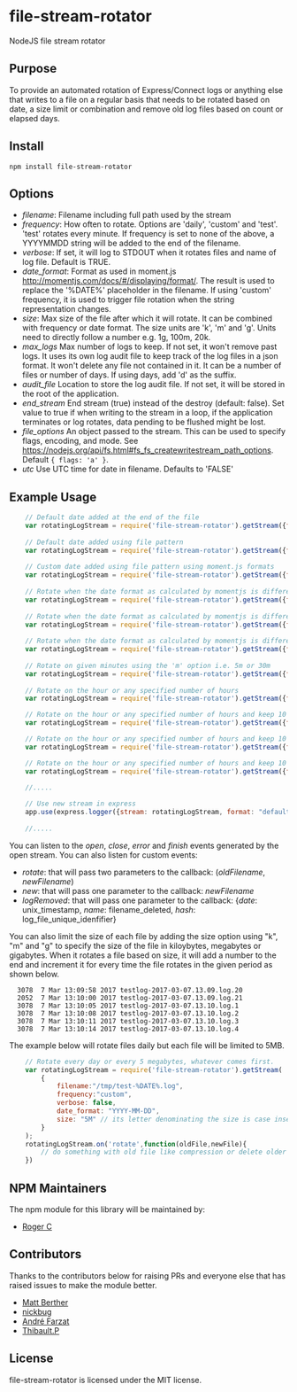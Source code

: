 
file-stream-rotator
===================

NodeJS file stream rotator

## Purpose

To provide an automated rotation of Express/Connect logs or anything else that writes to a file on a regular basis that needs to be rotated based on date, a size limit or combination and remove old log files based on count or elapsed days. 

## Install

```
npm install file-stream-rotator
```

## Options

 - *filename*:       Filename including full path used by the stream
 - *frequency*:      How often to rotate. Options are 'daily', 'custom' and 'test'. 'test' rotates every minute.
                     If frequency is set to none of the above, a YYYYMMDD string will be added to the end of the filename.
 - *verbose*:        If set, it will log to STDOUT when it rotates files and name of log file. Default is TRUE.
 - *date_format*:    Format as used in moment.js http://momentjs.com/docs/#/displaying/format/. The result is used to replace
                     the '%DATE%' placeholder in the filename.
                     If using 'custom' frequency, it is used to trigger file rotation when the string representation changes.
 - *size*:           Max size of the file after which it will rotate. It can be combined with frequency or date format.
                     The size units are 'k', 'm' and 'g'. Units need to directly follow a number e.g. 1g, 100m, 20k.
 - *max_logs*        Max number of logs to keep. If not set, it won't remove past logs. It uses its own log audit file
                     to keep track of the log files in a json format. It won't delete any file not contained in it.
                     It can be a number of files or number of days. If using days, add 'd' as the suffix.
 - *audit_file*      Location to store the log audit file. If not set, it will be stored in the root of the application.
 - *end_stream*      End stream (true) instead of the destroy (default: false). Set value to true if when writing to the
                     stream in a loop, if the application terminates or log rotates, data pending to be flushed might be lost.       
 - *file_options*    An object passed to the stream. This can be used to specify flags, encoding, and mode.
                     See https://nodejs.org/api/fs.html#fs_fs_createwritestream_path_options. Default `{ flags: 'a' }`.             
 - *utc*             Use UTC time for date in filename. Defaults to 'FALSE'

## Example Usage
```javascript
    // Default date added at the end of the file
    var rotatingLogStream = require('file-stream-rotator').getStream({filename:"/tmp/test.log", frequency:"daily", verbose: false});
 
    // Default date added using file pattern
    var rotatingLogStream = require('file-stream-rotator').getStream({filename:"/tmp/test-%DATE%.log", frequency:"daily", verbose: false});
 
    // Custom date added using file pattern using moment.js formats
    var rotatingLogStream = require('file-stream-rotator').getStream({filename:"/tmp/test-%DATE%.log", frequency:"daily", verbose: false, date_format: "YYYY-MM-DD"});
 
    // Rotate when the date format as calculated by momentjs is different (e.g monthly)
    var rotatingLogStream = require('file-stream-rotator').getStream({filename:"/tmp/test-%DATE%.log", frequency:"custom", verbose: false, date_format: "YYYY-MM"});
 
    // Rotate when the date format as calculated by momentjs is different (e.g weekly)
    var rotatingLogStream = require('file-stream-rotator').getStream({filename:"/tmp/test-%DATE%.log", frequency:"custom", verbose: false, date_format: "YYYY-ww"});
 
    // Rotate when the date format as calculated by momentjs is different (e.g AM/PM)
    var rotatingLogStream = require('file-stream-rotator').getStream({filename:"/tmp/test-%DATE%.log", frequency:"custom", verbose: false, date_format: "YYYY-MM-DD-A"});
 
    // Rotate on given minutes using the 'm' option i.e. 5m or 30m
    var rotatingLogStream = require('file-stream-rotator').getStream({filename:"/tmp/test.log", frequency:"5m", verbose: false});
     
    // Rotate on the hour or any specified number of hours
    var rotatingLogStream = require('file-stream-rotator').getStream({filename:"/tmp/test.log", frequency:"1h", verbose: false});

    // Rotate on the hour or any specified number of hours and keep 10 files
    var rotatingLogStream = require('file-stream-rotator').getStream({filename:"/tmp/test.log", frequency:"1h", verbose: false, max_logs: 10});

    // Rotate on the hour or any specified number of hours and keep 10 days
    var rotatingLogStream = require('file-stream-rotator').getStream({filename:"/tmp/test.log", frequency:"1h", verbose: false, max_logs: "10d"});

    // Rotate on the hour or any specified number of hours and keep 10 days and store the audit file in /tmp/log-audit.json
    var rotatingLogStream = require('file-stream-rotator').getStream({filename:"/tmp/test.log", frequency:"1h", verbose: false, max_logs: "10d", audit_file: "/tmp/log-audit.json"});

    //.....    
    
    // Use new stream in express
    app.use(express.logger({stream: rotatingLogStream, format: "default"}));
    
    //.....

```
    
You can listen to the *open*, *close*, *error* and *finish* events generated by the open stream. You can also listen for custom events:

  * *rotate*: that will pass two parameters to the callback: (*oldFilename*, *newFilename*)
  * *new*: that will pass one parameter to the callback: *newFilename*
  * *logRemoved*: that will pass one parameter to the callback: {*date*: unix_timestamp, *name*: filename_deleted, *hash*: log_file_unique_idenfifier} 
  
You can also limit the size of each file by adding the size option using "k", "m" and "g" to specify the size of the file in kiloybytes, megabytes or gigabytes. When it rotates a file based on size, it will add a number to the end and increment it for every time the file rotates in the given period as shown below.
  
```
  3078  7 Mar 13:09:58 2017 testlog-2017-03-07.13.09.log.20
  2052  7 Mar 13:10:00 2017 testlog-2017-03-07.13.09.log.21
  3078  7 Mar 13:10:05 2017 testlog-2017-03-07.13.10.log.1
  3078  7 Mar 13:10:08 2017 testlog-2017-03-07.13.10.log.2
  3078  7 Mar 13:10:11 2017 testlog-2017-03-07.13.10.log.3
  3078  7 Mar 13:10:14 2017 testlog-2017-03-07.13.10.log.4
```  

  The example below will rotate files daily but each file will be limited to 5MB.
  
```javascript
    // Rotate every day or every 5 megabytes, whatever comes first.
    var rotatingLogStream = require('file-stream-rotator').getStream(
        {
            filename:"/tmp/test-%DATE%.log", 
            frequency:"custom", 
            verbose: false, 
            date_format: "YYYY-MM-DD",
            size: "5M" // its letter denominating the size is case insensitive
        }
    );
    rotatingLogStream.on('rotate',function(oldFile,newFile){
        // do something with old file like compression or delete older than X days.
    })
```

## NPM Maintainers

The npm module for this library will be maintained by:

* [Roger C](http://github.com/rogerc)

## Contributors

Thanks to the contributors below for raising PRs and everyone else that has raised issues to make the module better.

* [Matt Berther](https://github.com/mattberther)
* [nickbug](https://github.com/nickbug)
* [André Farzat](https://github.com/andrefarzat)
* [Thibault.P](https://github.com/DrPlop)

## License

file-stream-rotator is licensed under the MIT license.
